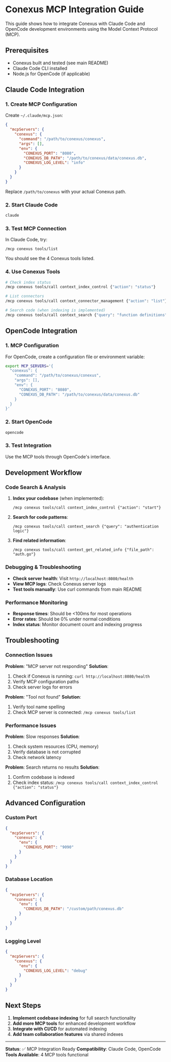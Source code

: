 # Conexus MCP Integration Guide

This guide shows how to integrate Conexus with Claude Code and OpenCode development environments using the Model Context Protocol (MCP).

## Prerequisites

- Conexus built and tested (see main README)
- Claude Code CLI installed
- Node.js for OpenCode (if applicable)

## Claude Code Integration

### 1. Create MCP Configuration

Create `~/.claude/mcp.json`:

```json
{
  "mcpServers": {
    "conexus": {
      "command": "/path/to/conexus/conexus",
      "args": [],
      "env": {
        "CONEXUS_PORT": "8080",
        "CONEXUS_DB_PATH": "/path/to/conexus/data/conexus.db",
        "CONEXUS_LOG_LEVEL": "info"
      }
    }
  }
}
```

Replace `/path/to/conexus` with your actual Conexus path.

### 2. Start Claude Code

```bash
claude
```

### 3. Test MCP Connection

In Claude Code, try:
```
/mcp conexus tools/list
```

You should see the 4 Conexus tools listed.

### 4. Use Conexus Tools

```bash
# Check index status
/mcp conexus tools/call context_index_control {"action": "status"}

# List connectors
/mcp conexus tools/call context_connector_management {"action": "list"}

# Search code (when indexing is implemented)
/mcp conexus tools/call context_search {"query": "function definitions"}
```

## OpenCode Integration

### 1. MCP Configuration

For OpenCode, create a configuration file or environment variable:

```bash
export MCP_SERVERS='{
  "conexus": {
    "command": "/path/to/conexus/conexus",
    "args": [],
    "env": {
      "CONEXUS_PORT": "8080",
      "CONEXUS_DB_PATH": "/path/to/conexus/data/conexus.db"
    }
  }
}'
```

### 2. Start OpenCode

```bash
opencode
```

### 3. Test Integration

Use the MCP tools through OpenCode's interface.

## Development Workflow

### Code Search & Analysis

1. **Index your codebase** (when implemented):
   ```
   /mcp conexus tools/call context_index_control {"action": "start"}
   ```

2. **Search for code patterns**:
   ```
   /mcp conexus tools/call context_search {"query": "authentication logic"}
   ```

3. **Find related information**:
   ```
   /mcp conexus tools/call context_get_related_info {"file_path": "auth.go"}
   ```

### Debugging & Troubleshooting

- **Check server health**: Visit `http://localhost:8080/health`
- **View MCP logs**: Check Conexus server logs
- **Test tools manually**: Use curl commands from main README

### Performance Monitoring

- **Response times**: Should be <100ms for most operations
- **Error rates**: Should be 0% under normal conditions
- **Index status**: Monitor document count and indexing progress

## Troubleshooting

### Connection Issues

**Problem**: "MCP server not responding"
**Solution**: 
1. Check if Conexus is running: `curl http://localhost:8080/health`
2. Verify MCP configuration paths
3. Check server logs for errors

**Problem**: "Tool not found"
**Solution**:
1. Verify tool name spelling
2. Check MCP server is connected: `/mcp conexus tools/list`

### Performance Issues

**Problem**: Slow responses
**Solution**:
1. Check system resources (CPU, memory)
2. Verify database is not corrupted
3. Check network latency

**Problem**: Search returns no results
**Solution**:
1. Confirm codebase is indexed
2. Check index status: `/mcp conexus tools/call context_index_control {"action": "status"}`

## Advanced Configuration

### Custom Port

```json
{
  "mcpServers": {
    "conexus": {
      "env": {
        "CONEXUS_PORT": "9090"
      }
    }
  }
}
```

### Database Location

```json
{
  "mcpServers": {
    "conexus": {
      "env": {
        "CONEXUS_DB_PATH": "/custom/path/conexus.db"
      }
    }
  }
}
```

### Logging Level

```json
{
  "mcpServers": {
    "conexus": {
      "env": {
        "CONEXUS_LOG_LEVEL": "debug"
      }
    }
  }
}
```

## Next Steps

1. **Implement codebase indexing** for full search functionality
2. **Add more MCP tools** for enhanced development workflow
3. **Integrate with CI/CD** for automated indexing
4. **Add team collaboration features** via shared indexes

---

**Status**: ✅ MCP Integration Ready
**Compatibility**: Claude Code, OpenCode
**Tools Available**: 4 MCP tools functional
